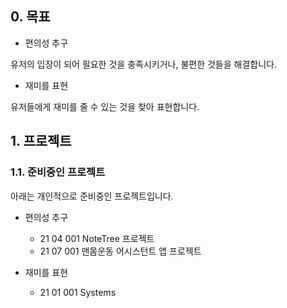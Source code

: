 ## 0. 목표
* 편의성 추구

유저의 입장이 되어 필요한 것을 충족시키거나, 불편한 것들을 해결합니다.

* 재미를 표현

유저들에게 재미를 줄 수 있는 것을 찾아 표현합니다.


## 1. 프로젝트

### 1.1. 준비중인 프로젝트

아래는 개인적으로 준비중인 프로젝트입니다.

* 편의성 추구

  * 21 04 001 NoteTree 프로젝트
  * 21 07 001 맨몸운동 어시스턴트 앱 프로젝트

* 재미를 표현
  * 21 01 001 Systems

